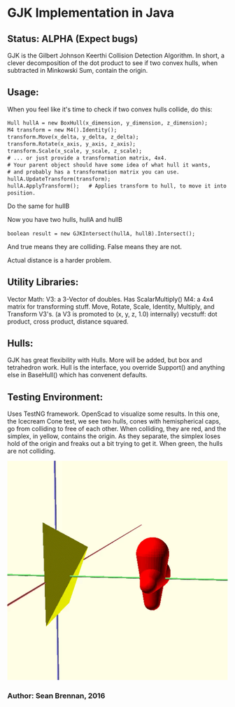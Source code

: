 # GJK Implementation in Java

## Status: ALPHA (Expect bugs)

GJK is the Gilbert Johnson Keerthi Collision Detection Algorithm.
In short, a clever decomposition of the dot product to see if two
convex hulls, when subtracted in Minkowski Sum, contain the origin.

## Usage:

When you feel like it's time to check if two convex hulls collide, do this:
```
Hull hullA = new BoxHull(x_dimension, y_dimension, z_dimension);
M4 transform = new M4().Identity();
transform.Move(x_delta, y_delta, z_delta);
transform.Rotate(x_axis, y_axis, z_axis);
transform.Scale(x_scale, y_scale, z_scale);
# ... or just provide a transformation matrix, 4x4.
# Your parent object should have some idea of what hull it wants,
# and probably has a transformation matrix you can use.
hullA.UpdateTransform(transform);
hullA.ApplyTransform();   # Applies transform to hull, to move it into position.
```

Do the same for hullB

Now you have two hulls, hullA and hullB

`boolean result = new GJKIntersect(hullA, hullB).Intersect();`

And true means they are colliding.
False means they are not.

Actual distance is a harder problem.

## Utility Libraries:
  Vector Math:
    V3: a 3-Vector of doubles.  Has ScalarMultiply()
    M4: a 4x4 matrix for transforming stuff.  Move, Rotate, Scale, Identity, Multiply, and Transform V3's.
        (a V3 is promoted to (x, y, z, 1.0) internally)
    vecstuff: dot product, cross product, distance squared.

## Hulls:
   GJK has great flexibility with Hulls.  More will be added, but box and tetrahedron work.
   Hull is the interface, you override Support() and anything else in BaseHull() which has convenent defaults.

## Testing Environment:
  Uses TestNG framework.  OpenScad to visualize some results.
  In this one, the Icecream Cone test, we see two hulls, cones with hemispherical caps, go from colliding to free of each other.  When colliding, they are red, and the simplex, in yellow, contains the origin.  As they separate, the simplex loses hold of the origin and freaks out a bit trying to get it.  When green, the hulls are not colliding.
  
  ![animated collision test](https://github.com/zettix/gjkj/blob/master/resources/collision_test_icecream.gif)

### Author: Sean Brennan, 2016
